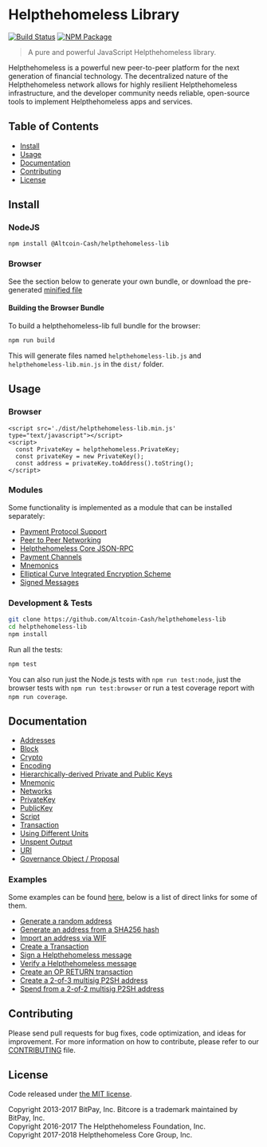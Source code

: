 # Helpthehomeless Library

[![Build Status](https://img.shields.io/travis/Altcoin-Cash/helpthehomeless-lib.svg?branch=master)](https://travis-ci.org/Altcoin-Cash/helpthehomeless-lib)
[![NPM Package](https://img.shields.io/npm/v/@Altcoin-Cash/helpthehomeless-lib.svg)](https://www.npmjs.org/package/@Altcoin-Cash/helpthehomeless-lib)

> A pure and powerful JavaScript Helpthehomeless library.

Helpthehomeless is a powerful new peer-to-peer platform for the next generation of financial technology. The decentralized nature of the Helpthehomeless network allows for highly resilient Helpthehomeless infrastructure, and the developer community needs reliable, open-source tools to implement Helpthehomeless apps and services.

## Table of Contents
- [Install](#install)
- [Usage](#usage)
- [Documentation](#documentation)
- [Contributing](#contributing)
- [License](#license)

## Install

### NodeJS

```
npm install @Altcoin-Cash/helpthehomeless-lib
```

### Browser

See the section below to generate your own bundle, or download the pre-generated [minified file](dist/helpthehomeless-lib.min.js)

#### Building the Browser Bundle

To build a helpthehomeless-lib full bundle for the browser:

```sh
npm run build
```

This will generate files named `helpthehomeless-lib.js` and `helpthehomeless-lib.min.js` in the `dist/` folder.

## Usage

### Browser

```
<script src='./dist/helpthehomeless-lib.min.js' type="text/javascript"></script>
<script>
  const PrivateKey = helpthehomeless.PrivateKey;
  const privateKey = new PrivateKey();
  const address = privateKey.toAddress().toString();
</script>
```

### Modules

Some functionality is implemented as a module that can be installed separately:

* [Payment Protocol Support](https://github.com/Altcoin-Cash/helpthehomeless-payment-protocol)
* [Peer to Peer Networking](https://github.com/Altcoin-Cash/helpthehomeless-p2p)
* [Helpthehomeless Core JSON-RPC](https://github.com/Altcoin-Cash/helpthehomelessd-rpc)
* [Payment Channels](https://github.com/Altcoin-Cash/helpthehomeless-channel)
* [Mnemonics](https://github.com/Altcoin-Cash/helpthehomeless-mnemonic)
* [Elliptical Curve Integrated Encryption Scheme](https://github.com/Altcoin-Cash/bitcore-ecies-helpthehomeless)
* [Signed Messages](https://github.com/Altcoin-Cash/bitcore-message-helpthehomeless)

### Development & Tests

```sh
git clone https://github.com/Altcoin-Cash/helpthehomeless-lib
cd helpthehomeless-lib
npm install
```

Run all the tests:

```sh
npm test
```

You can also run just the Node.js tests with `npm run test:node`, just the browser tests with `npm run test:browser` or run a test coverage report with `npm run coverage`.

## Documentation

* [Addresses](docs/address.md)
* [Block](docs/block.md)
* [Crypto](docs/crypto.md)
* [Encoding](docs/encoding.md)
* [Hierarchically-derived Private and Public Keys](docs/hierarchical.md)
* [Mnemonic](docs/mnemonic.md)
* [Networks](docs/networks.md)
* [PrivateKey](docs/privatekey.md)
* [PublicKey](docs/publickey.md)
* [Script](docs/script.md)
* [Transaction](docs/transaction.md)
* [Using Different Units](docs/unit.md)
* [Unspent Output](docs/unspentoutput.md)
* [URI](docs/uri.md)
* [Governance Object / Proposal](docs/govobject/govobject.md)

### Examples

Some examples can be found [here](docs/examples.md), below is a list of direct links for some of them.

* [Generate a random address](docs/examples.md#generate-a-random-address)
* [Generate an address from a SHA256 hash](docs/examples.md#generate-a-address-from-a-sha256-hash)
* [Import an address via WIF](docs/examples.md#import-an-address-via-wif)
* [Create a Transaction](docs/examples.md#create-a-transaction)
* [Sign a Helpthehomeless message](docs/examples.md#sign-a-bitcoin-message)
* [Verify a Helpthehomeless message](docs/examples.md#verify-a-bitcoin-message)
* [Create an OP RETURN transaction](docs/examples.md#create-an-op-return-transaction)
* [Create a 2-of-3 multisig P2SH address](docs/examples.md#create-a-2-of-3-multisig-p2sh-address)
* [Spend from a 2-of-2 multisig P2SH address](docs/examples.md#spend-from-a-2-of-2-multisig-p2sh-address)

## Contributing

Please send pull requests for bug fixes, code optimization, and ideas for improvement. For more information on how to contribute, please refer to our [CONTRIBUTING](https://github.com/Altcoin-Cash/helpthehomeless-lib/blob/master/CONTRIBUTING.md) file.

## License

Code released under [the MIT license](LICENSE).

Copyright 2013-2017 BitPay, Inc. Bitcore is a trademark maintained by BitPay, Inc.  
Copyright 2016-2017 The Helpthehomeless Foundation, Inc.  
Copyright 2017-2018 Helpthehomeless Core Group, Inc.  
